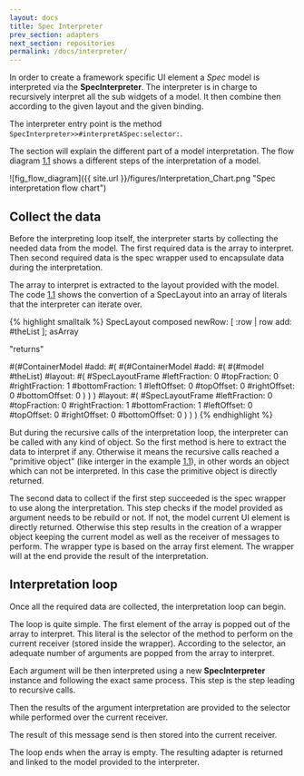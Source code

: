 ```yaml
---
layout: docs
title: Spec Interpreter
prev_section: adapters
next_section: repositories
permalink: /docs/interpreter/
---
```


<a name="sec_spec_interpreter"></a>

In order to create a framework specific UI element a 
*Spec* model is interpreted via the 
**SpecInterpreter**.
The interpreter is in charge to recursively interpret all the sub widgets of a model.
It then combine then according to the given layout and the given binding.


The interpreter entry point is the method 
`SpecInterpreter>>#interpretASpec:selector:`.


The section will explain the different part of a model interpretation.
The flow diagram 
[1.1](#fig_flow_diagram) shows a different steps of the interpretation of a model.


<a name="fig_flow_diagram"></a>![fig_flow_diagram]({{ site.url }}/figures/Interpretation_Chart.png "Spec interpretation flow chart")

<a name="collect_the_data" class="hash"></a>
## Collect the data <a href="#collect_the_data" class="permalink" title="Permalink"><i class='fa fa-link'></i></a>


Before the interpreting loop itself, the interpreter starts by collecting the needed data from the model.
The first required data is the array to interpret. Then second required data is the spec wrapper used to encapsulate data during the interpretation.


The array to interpret is extracted to the layout provided with the model.
The code 
[1.1](#ex_extract_array) shows the convertion of a SpecLayout into an array of literals that the interpreter can iterate over.




{% highlight smalltalk %}
SpecLayout composed
	newRow: [ :row | row add: #theList ];
	asArray
	 
"returns"	 

#(#ContainerModel 
	#add: #(
		#(#ContainerModel 
			#add: #(
				#(#model #theList) 
					#layout: #(
						#SpecLayoutFrame 
							#leftFraction: 0 
							#topFraction: 0 
							#rightFraction: 1 
							#bottomFraction: 1 
							#leftOffset: 0 
							#topOffset: 0 
							#rightOffset: 0 
							#bottomOffset: 0
					)
			)
		) #layout: #(
			#SpecLayoutFrame 
				#leftFraction: 0 
				#topFraction: 0 
				#rightFraction: 1 
				#bottomFraction: 1 
				#leftOffset: 0 
				#topOffset: 0 
				#rightOffset: 0 
				#bottomOffset: 0
		)
	)
)
{% endhighlight %}


But during the recursive calls of the interpretation loop, the interpreter can be called with any kind of object.
So the first method is here to extract the data to interpret if any.
Otherwise it means the recursive calls reached a "primitive object" (like interger in the example 
[1.1](#ex_extract_array)), in other words an object which can not be interpreted.
In this case the primitive object is directly returned.


The second data to collect if the first step succeeded is the spec wrapper to use along the interpretation.
This step checks if the model provided as argument needs to be rebuild or not.
If not, the model current UI element is directly returned.
Otherwise this step results in the creation of a wrapper object keeping the current model as well as the receiver of messages to perform.
The wrapper type is based on the array first element.
The wrapper will at the end provide the result of the interpretation.



<a name="interpretation_loop" class="hash"></a>
## Interpretation loop <a href="#interpretation_loop" class="permalink" title="Permalink"><i class='fa fa-link'></i></a>


Once all the required data are collected, the interpretation loop can begin.


The loop is quite simple. The first element of the array is popped out of the array to interpret.
This literal is the selector of the method to perform on the current receiver (stored inside the wrapper).
According to the selector, an adequate number of arguments are popped from the array to interpret.


Each argument will be then interpreted using a new 
**SpecInterpreter** instance and following the exact same process.
This step is the step leading to recursive calls.


Then the results of the argument interpretation are provided to the selector while performed over the current receiver.


The result of this message send is then stored into the current receiver.


The loop ends when the array is empty.
The resulting adapter is returned and linked to the model provided to the interpreter.
